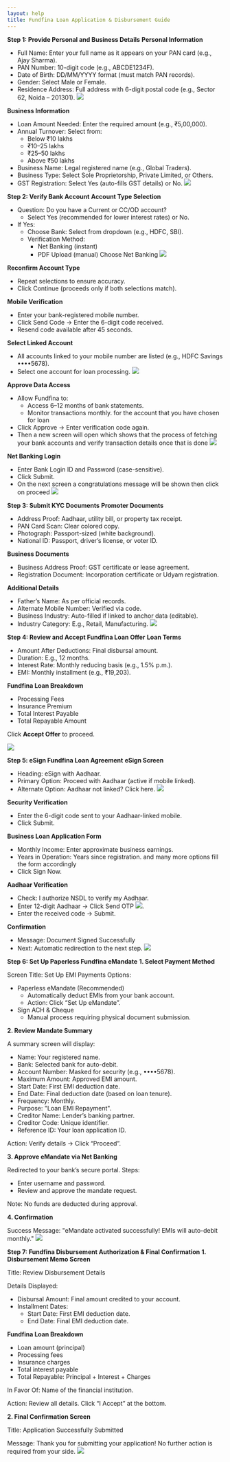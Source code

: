 ```yaml
---
layout: help
title: Fundfina Loan Application & Disbursement Guide
---
```

**Step 1: Provide Personal and Business Details**
**Personal Information**

- Full Name: Enter your full name as it appears on your PAN card (e.g., Ajay Sharma).
- PAN Number: 10-digit code (e.g., ABCDE1234F).
- Date of Birth: DD/MM/YYYY format (must match PAN records).
- Gender: Select Male or Female.
- Residence Address: Full address with 6-digit postal code (e.g., Sector 62, Noida – 201301).
![](images/help/fundfina-loan/Loan1.png)

**Business Information**

- Loan Amount Needed: Enter the required amount (e.g., ₹5,00,000).
- Annual Turnover: Select from:
    - Below ₹10 lakhs
    - ₹10–25 lakhs
    - ₹25–50 lakhs
    - Above ₹50 lakhs
- Business Name: Legal registered name (e.g., Global Traders).
- Business Type: Select Sole Proprietorship, Private Limited, or Others.
- GST Registration: Select Yes (auto-fills GST details) or No.
![](images/help/fundfina-loan/Loan1.png)

**Step 2: Verify Bank Account**
**Account Type Selection**

- Question: Do you have a Current or CC/OD account?
    - Select Yes (recommended for lower interest rates) or No.
- If Yes:
    - Choose Bank: Select from dropdown (e.g., HDFC, SBI).
    - Verification Method:
        - Net Banking (instant)
        - PDF Upload (manual)
Choose Net Banking 
![](images/help/fundfina-loan/loan2.png)

**Reconfirm Account Type**

- Repeat selections to ensure accuracy.
- Click Continue (proceeds only if both selections match).

**Mobile Verification**

- Enter your bank-registered mobile number.
- Click Send Code → Enter the 6-digit code received.
- Resend code available after 45 seconds.

**Select Linked Account**

- All accounts linked to your mobile number are listed (e.g., HDFC Savings ••••5678).
- Select one account for loan processing.
![](images/help/fundfina-loan/loan%203.jpg)

**Approve Data Access**

- Allow Fundfina to:
    - Access 6–12 months of bank statements.
    - Monitor transactions monthly.
for the account that you have chosen for loan
- Click Approve → Enter verification code again.
- Then a new screen will open which shows that the process of fetching your bank accounts and verify transaction details once that is done
![](images/help/fundfina-loan/loan%204.jpg)


**Net Banking Login**

- Enter Bank Login ID and Password (case-sensitive).
- Click Submit.
- On the next screen a congratulations message will be shown then click on proceed 
![](images/help/fundfina-loan/loan5.png)

**Step 3: Submit KYC Documents**
**Promoter Documents**

- Address Proof: Aadhaar, utility bill, or property tax receipt.
- PAN Card Scan: Clear colored copy.
- Photograph: Passport-sized (white background).
- National ID: Passport, driver’s license, or voter ID.

**Business Documents**

- Business Address Proof: GST certificate or lease agreement.
- Registration Document: Incorporation certificate or Udyam registration.

**Additional Details**

- Father’s Name: As per official records.
- Alternate Mobile Number: Verified via code.
- Business Industry: Auto-filled if linked to anchor data (editable).
- Industry Category: E.g., Retail, Manufacturing.
![](images/help/fundfina-loan/loan%207.png)

**Step 4: Review and Accept Fundfina Loan Offer**
**Loan Terms**

- Amount After Deductions: Final disbursal amount.
- Duration: E.g., 12 months.
- Interest Rate: Monthly reducing basis (e.g., 1.5% p.m.).
- EMI: Monthly installment (e.g., ₹19,203).

**Fundfina Loan Breakdown**

- Processing Fees
- Insurance Premium
- Total Interest Payable
- Total Repayable Amount

Click **Accept Offer** to proceed.

![](images/help/fundfina-loan/loan%208.png)

**Step 5: eSign Fundfina Loan Agreement**
**eSign Screen**

- Heading: eSign with Aadhaar.
- Primary Option: Proceed with Aadhaar (active if mobile linked).
- Alternate Option: Aadhaar not linked? Click here.
![](images/help/fundfina-loan/loan%208.png)

**Security Verification**

- Enter the 6-digit code sent to your Aadhaar-linked mobile.
- Click Submit.

**Business Loan Application Form**

- Monthly Income: Enter approximate business earnings.
- Years in Operation: Years since registration.
and many more options fill the form accordingly 
- Click Sign Now.

**Aadhaar Verification**

- Check: I authorize NSDL to verify my Aadhaar.
- Enter 12-digit Aadhaar → Click Send OTP
![](images/help/fundfina-loan/loan%209.png).
- Enter the received code → Submit.

**Confirmation**

- Message: Document Signed Successfully
- Next: Automatic redirection to the next step.
![](images/help/fundfina-loan/loan%2010.png)

**Step 6: Set Up Paperless Fundfina eMandate**
**1. Select Payment Method**

Screen Title: Set Up EMI Payments
Options:

- Paperless eMandate (Recommended)
    - Automatically deduct EMIs from your bank account.
    - Action: Click “Set Up eMandate”.
- Sign ACH & Cheque
    - Manual process requiring physical document submission.


**2. Review Mandate Summary**

A summary screen will display:

- Name: Your registered name.
- Bank: Selected bank for auto-debit.
- Account Number: Masked for security (e.g., ••••5678).
- Maximum Amount: Approved EMI amount.
- Start Date: First EMI deduction date.
- End Date: Final deduction date (based on loan tenure).
- Frequency: Monthly.
- Purpose: "Loan EMI Repayment".
- Creditor Name: Lender’s banking partner.
- Creditor Code: Unique identifier.
- Reference ID: Your loan application ID.

Action:
Verify details → Click “Proceed”.


**3. Approve eMandate via Net Banking**

Redirected to your bank’s secure portal.
Steps:

- Enter username and password.
- Review and approve the mandate request.

Note:
No funds are deducted during approval.

**4. Confirmation**

Success Message:
"eMandate activated successfully! EMIs will auto-debit monthly."
![](images/help/fundfina-loan/loan%2011.png)

**Step 7: Fundfina Disbursement Authorization & Final Confirmation**
**1. Disbursement Memo Screen**

Title: Review Disbursement Details

Details Displayed:

- Disbursal Amount: Final amount credited to your account.
- Installment Dates:
    - Start Date: First EMI deduction date.
    - End Date: Final EMI deduction date.



**Fundfina Loan Breakdown**

- Loan amount (principal)
- Processing fees
- Insurance charges
- Total interest payable
- Total Repayable: Principal + Interest + Charges

In Favor Of: Name of the financial institution.

Action:
Review all details.
Click “I Accept” at the bottom.

**2. Final Confirmation Screen**

Title: Application Successfully Submitted

Message:
Thank you for submitting your application!
No further action is required from your side.
![](images/help/fundfina-loan/loan%2012.png)

